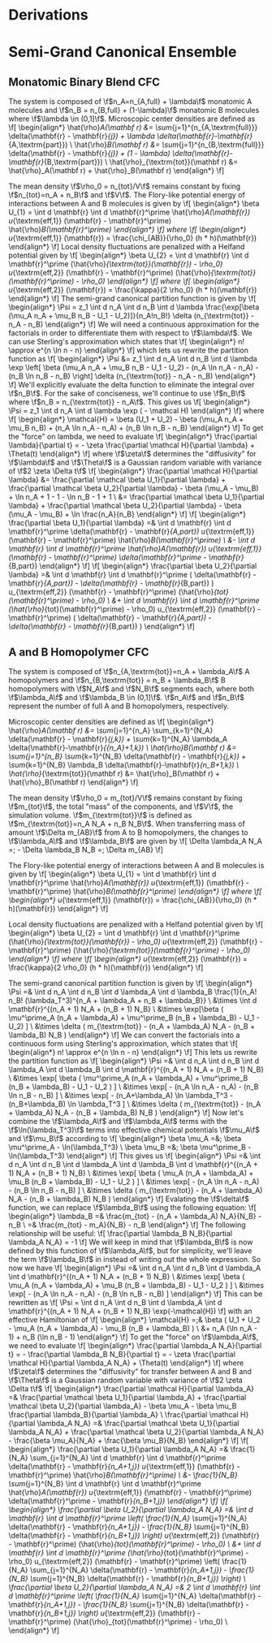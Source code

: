 # Derivations

# Semi-Grand Canonical Ensemble

## Monatomic Binary Blend CFC

The system is composed of \f$n_A=n_{A,full} + \lambda\f$ monatomic A molecules
and \f$n_B = n_{B,full} + (1-\lambda)\f$ monatomic B molecules where \f$\lambda
\in (0,1]\f$. 
Microscopic center densities are defined as
\f[
    \begin{align*}
    \hat{\rho}_A(\mathbf r) &= \sum_{j=1}^{n_{A,\textrm{full}}}
        \delta(\mathbf{r} - \mathbf{r}_{j})
        + \lambda \delta(\mathbf{r}-\mathbf{r}_{A,\textrm{part}}) \\
    \hat{\rho}_B(\mathbf r) &= \sum_{j=1}^{n_{B,\textrm{full}}}
        \delta(\mathbf{r} - \mathbf{r}_{j})
        + (1 - \lambda) \delta(\mathbf{r}-\mathbf{r}_{B,\textrm{part}}) \\
    \hat{\rho}_{\textrm{tot}}(\mathbf r) &= \hat{\rho}_A(\mathbf r)
        + \hat{\rho}_B(\mathbf r)
    \end{align*}
\f]

The mean density \f$\rho_0 = n_{tot}/V\f$ remains constant by fixing \f$n_{tot}=n_A +
n_B\f$ and \f$V\f$.
The Flory-like potential energy of interactions between A and B molecules is
given by 
\f[
    \begin{align*}
    \beta U_{1} = 
        \int d \mathbf{r} \int d \mathbf{r}^\prime
        \hat{\rho}_A(\mathbf{r})
        u_{\textrm{eff,1}} (\mathbf{r} - \mathbf{r}^\prime)
        \hat{\rho}_B(\mathbf{r}^\prime)
    \end{align*}
\f]
where
\f[
    \begin{align*}
    u_{\textrm{eff,1}} (\mathbf{r}) = \frac{\chi_{AB}}{\rho_0}
        (h * h)(\mathbf{r})
    \end{align*}
\f]
Local density fluctuations are penalized with a Helfand potential given by
\f[
    \begin{align*}
    \beta U_{2} = 
        \int d \mathbf{r} \int d \mathbf{r}^\prime
        (\hat{\rho}_{\textrm{tot}}(\mathbf{r}) - \rho_0)
        u_{\textrm{eff,2}} (\mathbf{r} - \mathbf{r}^\prime)
        (\hat{\rho}_{\textrm{tot}}(\mathbf{r}^\prime) - \rho_0)
    \end{align*}
\f]
where
\f[
    \begin{align*}
    u_{\textrm{eff,2}} (\mathbf{r}) = \frac{\kappa}{2 \rho_0}
        (h * h)(\mathbf{r})
    \end{align*}
\f]
The semi-grand canonical partition function is given by
\f[
    \begin{align*}
    \Psi = z_1 \int d n_A \int d n_B \int d \lambda
        \frac{\exp[\beta (\mu_A n_A + \mu_B n_B - U_1 - U_2)]}{n_A!n_B!}
        \delta (n_{\textrm{tot}} - n_A - n_B)
    \end{align*}
\f]
We will need a continuous approximation for the factorials in order to
differentiate them with respect to \f$\lambda\f$.
We can use Sterling's approximation which states that
\f[
    \begin{align*}
    n! \approx e^{n \ln n - n}
    \end{align*}
\f]
which lets us rewrite the partition function as
\f[
    \begin{align*}
    \Psi &= z_1 \int d n_A \int d n_B \int d \lambda
        \exp \left[
        \beta (\mu_A n_A + \mu_B n_B - U_1 - U_2)
        - (n_A \ln n_A - n_A) - (n_B \ln n_B - n_B)
        \right]
        \delta (n_{\textrm{tot}} - n_A - n_B)
    \end{align*}
\f]
We'll explicitly evaluate the delta function to eliminate the integral over
\f$n_B\f$.
For the sake of conciseness, we'll continue to use \f$n_B\f$ where
\f$n_B = n_{\textrm{tot}} - n_A\f$.
This gives us
\f[
    \begin{align*}
    \Psi = z_1 \int d n_A \int d \lambda
        \exp ( - \mathcal H)
    \end{align*}
\f]
where
\f[
    \begin{align*}
    \mathcal{H} = 
        \beta (U_1 + U_2)
        - \beta (\mu_A n_A + \mu_B n_B)
        + (n_A \ln n_A - n_A) + (n_B \ln n_B - n_B)
    \end{align*}
\f]
To get the "force" on lambda, we need to evaluate
\f[
    \begin{align*}
    \frac{\partial \lambda}{\partial t} =
        - \zeta \frac{\partial \mathcal H}{\partial \lambda} + \Theta(t)
    \end{align*}
\f]
where \f$\zeta\f$ determines the "diffusivity" for \f$\lambda\f$ and \f$\Theta\f$ is a
Gaussian random variable with variance of \f$2 \zeta \Delta t\f$
\f[
    \begin{align*}
    \frac{\partial \mathcal H}{\partial \lambda} &=
        \frac{\partial \mathcal \beta U_1}{\partial \lambda}
        + \frac{\partial \mathcal \beta U_2}{\partial \lambda}
        - \beta (\mu_A - \mu_B)
        + \ln n_A + 1 - 1
        - \ln n_B - 1 + 1 \\
    &= \frac{\partial \mathcal \beta U_1}{\partial \lambda}
        + \frac{\partial \mathcal \beta U_2}{\partial \lambda}
        - \beta (\mu_A - \mu_B)
        + \ln \frac{n_A}{n_B}
    \end{align*}
\f]
\f[
    \begin{align*}
    \frac{\partial \beta U_1}{\partial \lambda}
        =& \int d \mathbf{r} \int d \mathbf{r}^\prime
        \delta(\mathbf{r} - \mathbf{r}_{A,part})
        u_{\textrm{eff,1}} (\mathbf{r} - \mathbf{r}^\prime)
        \hat{\rho}_B(\mathbf{r}^\prime) \\
        &- \int d \mathbf{r} \int d \mathbf{r}^\prime
        \hat{\rho}_A(\mathbf{r})
        u_{\textrm{eff,1}} (\mathbf{r} - \mathbf{r}^\prime)
        \delta(\mathbf{r}^\prime - \mathbf{r}_{B,part})
    \end{align*}
\f]
\f[
    \begin{align*}
    \frac{\partial \beta U_2}{\partial \lambda}
        =& \int d \mathbf{r} \int d \mathbf{r}^\prime
        ( \delta(\mathbf{r} - \mathbf{r}_{A,part})
        - \delta(\mathbf{r} - \mathbf{r}_{B,part})
        )
        u_{\textrm{eff,2}} (\mathbf{r} - \mathbf{r}^\prime)
        (\hat{\rho}_{tot}(\mathbf{r}^\prime) - \rho_0) \\
        &+ \int d \mathbf{r} \int d \mathbf{r}^\prime
        (\hat{\rho}_{tot}(\mathbf{r}^\prime) - \rho_0)
        u_{\textrm{eff,2}} (\mathbf{r} - \mathbf{r}^\prime)
        ( \delta(\mathbf{r} - \mathbf{r}_{A,part})
        - \delta(\mathbf{r} - \mathbf{r}_{B,part})
        )
    \end{align*}
\f]

## A and B Homopolymer CFC

The system is composed of \f$n_{A,\textrm{tot}}=n_A + \lambda_A\f$ A homopolymers
and \f$n_{B,\textrm{tot}} = n_B + \lambda_B\f$ B homopolymers with \f$N_A\f$ and
\f$N_B\f$ segments each, where both \f$\lambda_A\f$ and \f$\lambda_B \in
(0,1]\f$. \f$n_A\f$ and \f$n_B\f$ represent the number of full A and B
homopolymers, respectively.

Microscopic center densities are defined as
\f[
    \begin{align*}
    \hat{\rho}_A(\mathbf r) &=
        \sum_{j=1}^{n_A}
        \sum_{k=1}^{N_A}
        \delta(\mathbf{r} - \mathbf{r}_{j,k})
        +
        \sum_{k=1}^{N_A}
        \lambda_A \delta(\mathbf{r}-\mathbf{r}_{{n_A}+1,k}) \\
    \hat{\rho}_B(\mathbf r) &=
        \sum_{j=1}^{n_B}
        \sum_{k=1}^{N_B}
        \delta(\mathbf{r} - \mathbf{r}_{j,k})
        +
        \sum_{k=1}^{N_B}
        \lambda_B \delta(\mathbf{r}-\mathbf{r}_{n_B+1,k}) \\
    \hat{\rho}_{\textrm{tot}}(\mathbf r) &= \hat{\rho}_B(\mathbf r)
        + \hat{\rho}_B(\mathbf r)
    \end{align*}
\f]

The mean density \f$\rho_0 = m_{tot}/V\f$ remains constant by fixing
\f$m_{tot}\f$, the total "mass" of the components, and \f$V\f$, the simulation
volume. \f$m_{\textrm{tot}}\f$ is defined as \f$m_{\textrm{tot}}=n_A N_A +
n_B N_B\f$. When transferring mass of amount \f$\Delta m_{AB}\f$ from A to B
homopolymers, the changes to \f$\lambda_A\f$ and \f$\lambda_B\f$ are given by
\f[
    \Delta \lambda_A N_A =\; - \Delta \lambda_B N_B =\; \Delta m_{AB}
\f]

The Flory-like potential energy of interactions between A and B molecules is
given by 
\f[
    \begin{align*}
    \beta U_{1} = 
        \int d \mathbf{r} \int d \mathbf{r}^\prime
        \hat{\rho}_A(\mathbf{r})
        u_{\textrm{eff,1}} (\mathbf{r} - \mathbf{r}^\prime)
        \hat{\rho}_B(\mathbf{r}^\prime)
    \end{align*}
\f]
where
\f[
    \begin{align*}
    u_{\textrm{eff,1}} (\mathbf{r}) = \frac{\chi_{AB}}{\rho_0}
        (h * h)(\mathbf{r})
    \end{align*}
\f]

Local density fluctuations are penalized with a Helfand potential given by
\f[
    \begin{align*}
    \beta U_{2} = 
        \int d \mathbf{r} \int d \mathbf{r}^\prime
        (\hat{\rho}_{\textrm{tot}}(\mathbf{r}) - \rho_0)
        u_{\textrm{eff,2}} (\mathbf{r} - \mathbf{r}^\prime)
        (\hat{\rho}_{\textrm{tot}}(\mathbf{r}^\prime) - \rho_0)
    \end{align*}
\f]
where
\f[
    \begin{align*}
    u_{\textrm{eff,2}} (\mathbf{r}) = \frac{\kappa}{2 \rho_0}
        (h * h)(\mathbf{r})
    \end{align*}
\f]

The semi-grand canonical partition function is given by
\f[
    \begin{align*}
    \Psi =& \int d n_A \int d n_B \int d \lambda_A \int d \lambda_B
        \frac{1}{n_A! n_B! (\lambda_T^3)^{n_A + \lambda_A + n_B + \lambda_B}}
        \\ &\times
        \int d \mathbf{r}^{(n_A + 1) N_A + (n_B + 1) N_B}
        \\ &\times
        \exp[\beta (
            \mu^\prime_A (n_A + \lambda_A) + \mu^\prime_B (n_B + \lambda_B) - U_1 - U_2)
        ]
        \\ &\times
        \delta (
            m_{\textrm{tot}} - (n_A + \lambda_A) N_A - (n_B + \lambda_B) N_B
        )
    \end{align*}
\f]
We can convert the factorials into a continuous form using Sterling's
approximation, which states that
\f[
    \begin{align*}
    n! \approx e^{n \ln n - n}
    \end{align*}
\f]
This lets us rewrite the partition function as
\f[
    \begin{align*}
    \Psi =& \int d n_A \int d n_B \int d \lambda_A \int d \lambda_B
        \int d \mathbf{r}^{(n_A + 1) N_A + (n_B + 1) N_B}
        \\ &\times
        \exp[
            \beta (
                \mu^\prime_A (n_A + \lambda_A) + \mu^\prime_B (n_B + \lambda_B)
                - U_1 - U_2
            )
        ]
        \\ &\times \exp[ - (n_A \ln n_A - n_A) - (n_B \ln n_B - n_B) ]
        \\ &\times \exp[
            - (n_A+\lambda_A) \ln \lambda_T^3
            - (n_B+\lambda_B) \ln \lambda_T^3
        ]
        \\ &\times
        \delta (
            m_{\textrm{tot}} - (n_A + \lambda_A) N_A - (n_B + \lambda_B) N_B
        )
    \end{align*}
\f]
Now let's combine the \f$\lambda_A\f$ and \f$\lambda_A\f$ terms with the
\f$\ln(\lambda_T^3)\f$ terms into effective chemical potentials \f$\mu_A\f$
and \f$\mu_B\f$ according to
\f[
    \begin{align*}
        \beta \mu_A =&\; \beta \mu^\prime_A - \ln(\lambda_T^3) \\
        \beta \mu_B =&\; \beta \mu^\prime_B - \ln(\lambda_T^3)
    \end{align*}
\f]
This gives us
\f[
    \begin{align*}
    \Psi =& \int d n_A \int d n_B \int d \lambda_A \int d \lambda_B
        \int d \mathbf{r}^{(n_A + 1) N_A + (n_B + 1) N_B}
        \\ &\times
        \exp[
            \beta (
                \mu_A (n_A + \lambda_A) + \mu_B (n_B + \lambda_B) - U_1 - U_2
            )
        ]
        \\ &\times
        \exp[ - (n_A \ln n_A - n_A) - (n_B \ln n_B - n_B) ]
        \\ &\times
        \delta (
            m_{\textrm{tot}} - (n_A + \lambda_A) N_A - (n_B + \lambda_B) N_B
        )
    \end{align*}
\f]
Evalating the \f$\delta\f$ function, we can replace \f$\lambda_B\f$ using the
following equation:
\f[
    \begin{align*}
        \lambda_B =& \frac{m_{tot} - (n_A + \lambda_A) N_A}{N_B} - n_B \\
        =& \frac{m_{tot} - m_A}{N_B} - n_B 
    \end{align*}
\f]
The following relationship will be useful:
\f[
    \frac{\partial \lambda_B N_B}{\partial \lambda_A N_A} = -1
\f]
We will keep in mind that \f$\lambda_B\f$ is now defined by this function of
\f$\lambda_A\f$, but for simplicity, we'll leave the term \f$\lambda_B\f$ in
instead of writing out the whole expression. So now we have
\f[
    \begin{align*}
    \Psi =& \int d n_A \int d n_B \int d \lambda_A
        \int d \mathbf{r}^{(n_A + 1) N_A + (n_B + 1) N_B}
        \\ &\times
        \exp[
            \beta (
                \mu_A (n_A + \lambda_A) + \mu_B (n_B + \lambda_B) - U_1 - U_2
            )
        ]
        \\ &\times
        \exp[ - (n_A \ln n_A - n_A) - (n_B \ln n_B - n_B) ]
    \end{align*}
\f]
This can be rewritten as
\f[
    \Psi = \int d n_A \int d n_B \int d \lambda_A
        \int d \mathbf{r}^{(n_A + 1) N_A + (n_B + 1) N_B}
        \exp(-\mathcal{H})
\f]
with an effective Hamiltonian of
\f[
    \begin{align*}
        \mathcal{H} =\;&
            \beta (
                U_1 + U_2 - \mu_A (n_A + \lambda_A) - \mu_B (n_B + \lambda_B)
            )
            \\ &+ n_A (\ln n_A - 1) + n_B (\ln n_B - 1)
    \end{align*}
\f]
To get the "force" on \f$\lambda_A\f$, we need to evaluate
\f[
    \begin{align*}
    \frac{\partial \lambda_A N_A}{\partial t} =
    - \frac{\partial \lambda_B N_B}{\partial t} =
        - \zeta \frac{\partial \mathcal H}{\partial \lambda_A N_A} + \Theta(t)
    \end{align*}
\f]
where \f$\zeta\f$ determines the "diffusivity" for transfer between A and B and
\f$\Theta\f$ is a Gaussian random variable with variance of
\f$2 \zeta \Delta t\f$
\f[
    \begin{align*}
    \frac{\partial \mathcal H}{\partial \lambda_A} =&
        \frac{\partial \mathcal \beta U_1}{\partial \lambda_A}
        + \frac{\partial \mathcal \beta U_2}{\partial \lambda_A}
        - \beta \mu_A
        - \beta \mu_B \frac{\partial \lambda_B}{\partial \lambda_A}
    \\ \frac{\partial \mathcal H}{\partial \lambda_A N_A} =&
        \frac{\partial \mathcal \beta U_1}{\partial \lambda_A N_A}
        + \frac{\partial \mathcal \beta U_2}{\partial \lambda_A N_A}
        - \frac{\beta \mu_A}{N_A}
        + \frac{\beta \mu_B}{N_B}
    \end{align*}
\f]
\f[
    \begin{align*}
    \frac{\partial \beta U_1}{\partial \lambda_A N_A}
        =& \frac{1}{N_A} \sum_{j=1}^{N_A}
        \int d \mathbf{r} \int d \mathbf{r}^\prime
        \delta(\mathbf{r} - \mathbf{r}_{n_A+1,j})
        u_{\textrm{eff,1}} (\mathbf{r} - \mathbf{r}^\prime)
        \hat{\rho}_B(\mathbf{r}^\prime) \\
        &- \frac{1}{N_B} \sum_{j=1}^{N_B}
        \int d \mathbf{r} \int d \mathbf{r}^\prime
        \hat{\rho}_A(\mathbf{r})
        u_{\textrm{eff,1}} (\mathbf{r} - \mathbf{r}^\prime)
        \delta(\mathbf{r}^\prime - \mathbf{r}_{n_B+1,j})
    \end{align*}
\f]
\f[
    \begin{align*}
    \frac{\partial \beta U_2}{\partial \lambda_A N_A}
        =& \int d \mathbf{r} \int d \mathbf{r}^\prime
        \left(
            \frac{1}{N_A} \sum_{j=1}^{N_A}
            \delta(\mathbf{r} - \mathbf{r}_{n_A+1,j})
            - \frac{1}{N_B} \sum_{j=1}^{N_B}
            \delta(\mathbf{r} - \mathbf{r}_{n_B+1,j})
        \right)
        u_{\textrm{eff,2}} (\mathbf{r} - \mathbf{r}^\prime)
        (\hat{\rho}_{tot}(\mathbf{r}^\prime) - \rho_0) \\
        &+ \int d \mathbf{r} \int d \mathbf{r}^\prime
        (\hat{\rho}_{tot}(\mathbf{r}^\prime) - \rho_0)
        u_{\textrm{eff,2}} (\mathbf{r} - \mathbf{r}^\prime)
        \left(
            \frac{1}{N_A} \sum_{j=1}^{N_A}
            \delta(\mathbf{r} - \mathbf{r}_{n_A+1,j})
            - \frac{1}{N_B} \sum_{j=1}^{N_B}
            \delta(\mathbf{r} - \mathbf{r}_{n_B+1,j})
        \right) \\
    \frac{\partial \beta U_2}{\partial \lambda_A N_A}
        =& 2 \int d \mathbf{r} \int d \mathbf{r}^\prime
        \left(
            \frac{1}{N_A} \sum_{j=1}^{N_A}
            \delta(\mathbf{r} - \mathbf{r}_{n_A+1,j})
            - \frac{1}{N_B} \sum_{j=1}^{N_B}
            \delta(\mathbf{r} - \mathbf{r}_{n_B+1,j})
        \right)
        u_{\textrm{eff,2}} (\mathbf{r} - \mathbf{r}^\prime)
        (\hat{\rho}_{tot}(\mathbf{r}^\prime) - \rho_0) \\
    \end{align*}
\f]
